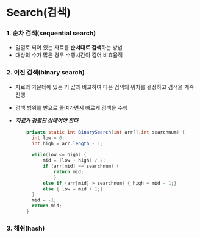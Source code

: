 # Search(검색)

### 1. 순차 검색(sequential search)

* 일렬로 되어 있는 자료를 **순서대로 검색**하는 방법
* 대상의 수가 많은 경우 수행시간이 길어 비효율적

### 2. 이진 검색(binary search)

* 자료의 가운데에 있는 키 값과 비교하여 다음 검색의 위치를 결정하고 검색을 계속 진행

* 검색 범위를 반으로 줄여가면서 빠르게 검색을 수행

* ***자료가 정렬된 상태여야 한다***

  ```java
      private static int BinarySearch(int arr[],int searchnum) {
  	    int low = 0;
  	    int high = arr.length - 1;
  	   
  	    while(low <= high) {
  	        mid = (low + high) / 2;
  	        if (arr[mid] == searchnum) {
  	        	return mid;
  	        	}
  	        else if (arr[mid] > searchnum) { high = mid - 1;}
  	        else { low = mid + 1;}
  	    }
  	    mid = -1;
  	    return mid;
      }
  ```

  

### 3. 해쉬(hash)